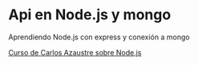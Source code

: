 # Api en Node.js y mongo

Aprendiendo Node.js con express y conexión a mongo

[Curso de Carlos Azaustre sobre Node.js](https://carlosazaustre.es/curso-nodejs-gratis)
